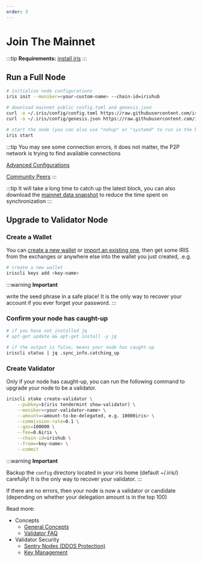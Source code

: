 ```yaml
---
order: 3
---
```


# Join The Mainnet

:::tip
**Requirements:** [install iris](install.md)
:::

## Run a Full Node

```bash
# initialize node configurations
iris init --moniker=<your-custom-name> --chain-id=irishub

# download mainnet public config.toml and genesis.json
curl -o ~/.iris/config/config.toml https://raw.githubusercontent.com/irisnet/mainnet/master/config/config.toml
curl -o ~/.iris/config/genesis.json https://raw.githubusercontent.com/irisnet/mainnet/master/config/genesis.json

# start the node (you can also use "nohup" or "systemd" to run in the background)
iris start
```

:::tip
You may see some connection errors, it does not matter, the P2P network is trying to find available connections

[Advanced Configurations](#TODO)

[Community Peers](https://github.com/irisnet/mainnet/blob/master/config/community-peers.md)
:::

:::tip
It will take a long time to catch up the latest block, you can also download the [mainnet data snapshot](#TODO) to reduce the time spent on synchronization
:::

## Upgrade to Validator Node

### Create a Wallet

You can [create a new wallet](../cli-client/keys/add.md#create-a-new-key) or [import an existing one](../cli-client/keys/add.md#recover-an-existing-key), then get some IRIS from the exchanges or anywhere else into the wallet you just created, .e.g.

```bash
# create a new wallet
iriscli keys add <key-name>
```

:::warning
**Important**

write the seed phrase in a safe place! It is the only way to recover your account if you ever forget your password.
:::

### Confirm your node has caught-up

```bash
# if you have not installed jq
# apt-get update && apt-get install -y jq

# if the output is false, means your node has caught-up
iriscli status | jq .sync_info.catching_up
```

### Create Validator

Only if your node has caught-up, you can run the following command to upgrade your node to be a validator.

```bash
iriscli stake create-validator \
    --pubkey=$(iris tendermint show-validator) \
    --moniker=<your-validator-name> \
    --amount=<amount-to-be-delegated, e.g. 10000iris> \
    --commission-rate=0.1 \
    --gas=100000 \
    --fee=0.6iris \
    --chain-id=irishub \
    --from=<key-name> \
    --commit
```

:::warning
**Important**

Backup the `config` directory located in your iris home (default ~/.iris/) carefully! It is the only way to recover your validator.
:::

If there are no errors, then your node is now a validator or candidate (depending on whether your delegation amount is in the top 100)

Read more:

- Concepts
  - [General Concepts](../concepts/general-concepts.md)
  - [Validator FAQ](../concepts/validator-faq.md)
- Validator Security
  - [Sentry Nodes (DDOS Protection)](../concepts/sentry-nodes.md)
  - [Key Management](#TODO)

